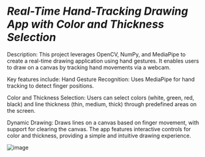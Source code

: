 

# *Real-Time Hand-Tracking Drawing App with Color and Thickness Selection*

Description:
This project leverages OpenCV, NumPy, and MediaPipe to create a real-time drawing application using hand gestures. It enables users to draw on a canvas by tracking hand movements via a webcam.

 Key features include:
Hand Gesture Recognition: Uses MediaPipe for hand tracking to detect finger positions.

Color and Thickness Selection: Users can select colors (white, green, red, black) and line thickness (thin, medium, thick) through predefined areas on the screen.

Dynamic Drawing: Draws lines on a canvas based on finger movement, with support for clearing the canvas.
The app features interactive controls for color and thickness, providing a simple and intuitive drawing experience.

![image](https://github.com/user-attachments/assets/2632a1c8-8373-4c72-aeb2-ce2e67d3473c)
